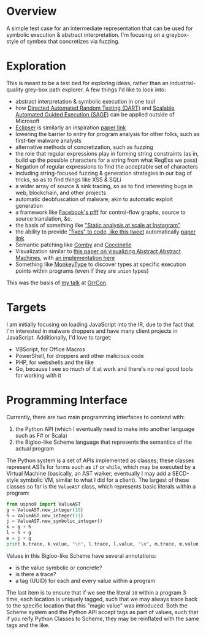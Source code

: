 # Overview

A simple test case for an intermediate representation that can be used for symbolic execution & abstract interpretation. I'm focusing on a greybox-style of 
symbex that concretizes via fuzzing.

# Exploration

This is meant to be a test bed for exploring ideas, rather than an industrial-quality grey-box path explorer. A few things I'd like to look into:

- abstract interpretation & symbolic execution in one tool
- how [Directed Automated Random Testing (DART)](https://patricegodefroid.github.io/public_psfiles/pldi2005.pdf) and [Scalable Automated Guided Execution (SAGE)](https://patricegodefroid.github.io/public_psfiles/ndss2008.pdf) can be applied outside of Microsoft
- [Eclipser](https://github.com/SoftSec-KAIST/Eclipser) is similarly an inspiration [paper link](https://softsec.kaist.ac.kr/~jschoi/data/icse2019.pdf)
- lowering the barrier to entry for program analysis for other folks, such as first-tier malware analysts
- alternative methods of concretization, such as fuzzing
- the role that regular expressions play in forming string constraints (as in, build up the possible characters for a string from what RegExs we pass)
- Negation of regular expressions to find the acceptable set of characters
- including string-focused fuzzing & generation strategies in our bag of tricks, so as to find things like XSS & SQLi
- a wider array of source & sink tracing, so as to find interesting bugs in web, blockchain, and other projects
- automatic deobfuscation of malware, akin to automatic exploit generation
- a framework like [Facebook's pfff](https://github.com/facebookarchive/pfff) for control-flow graphs, source to source translation, &c.
- the basis of something like ["Static analysis at scale at Instagram"](https://instagram-engineering.com/static-analysis-at-scale-an-instagram-story-8f498ab71a0c)
- the ability to provide ["fixes" to code, like this tweet](https://twitter.com/moyix/status/1177384798727204864?s=20) automatically [paper link](https://srg.doc.ic.ac.uk/files/papers/loops-pldi-19.pdf)
- Semantic patching like [Comby](https://comby.dev) and [Coccinelle](http://coccinelle.lip6.fr/)
- Visualization similar to [this paper on visualizing Abstract Abstract Machines](http://kyleheadley.github.io/PHDWebsite/2019-headley-aamviz-scheme-submit.pdf), with [an implementation here](https://analysisviz.gilray.net)
- Something like [MonkeyType](https://github.com/Instagram/MonkeyType) to discover types at specific execution points within programs (even if they are `union` types)

This was the basis of [my talk](https://github.com/lojikil/fuzzy-tyrant) at [GrrCon](http://grrcon.com/presentations/#lojikil).

# Targets

I am initially focusing on loading JavaScript into the IR, due to the fact that I'm interested in malware droppers and have many client projects in JavaScript.
Additionally, I'd love to target:

- VBScript, for Office Macros
- PowerShell, for droppers and other malicious code
- PHP, for webshells and the like
- Go, because I see so much of it at work and there's no real good tools for working with it

# Programming Interface

Currently, there are two main programming interfaces to contend with:

1. the Python API (which I eventually need to make into another language such as F# or Scala)
1. the Bigloo-like Scheme language that represents the semantics of the actual program

The Python system is a set of APIs implemented as classes; these classes represent ASTs for forms such as `if` or `while`, which may be executed by a Virtual
Machine (basically, an AST walker; eventually I may add a SECD-style symbolic VM, similar to what I did for a client). The largest of these 
classes so far is the `ValueAST` class, which represents basic literals within a program:

```python
from uspno9 import ValueAST
g = ValueAST.new_integer(10)
h = ValueAST.new_integer(11)
j = ValueAST.new_symbolic_integer()
k = g + h
l = h + g
m = j + g
print k.trace, k.value, "\n", l.trace, l.value, "\n", m.trace, m.value
```

Values in this Bigloo-like Scheme have several annotations:

- is the value symbolic or concrete?
- is there a trace?
- a tag (UUID) for each and every value within a program

The last item is to ensure that if we see the literal `10` within a program 3 time, each location is uniquely tagged, such that we may always trace back
to the specific location that this "magic value" was introduced. Both the Scheme system and the Python API accept tags as part of values, such that if 
you reify Python Classes to Scheme, they may be reinflated with the same tags and the like.
